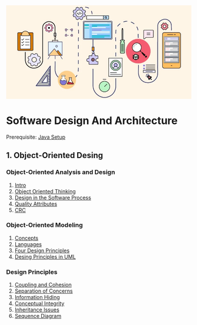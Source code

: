 ![](/img/desing-architecture.jpg)
# Software Design And Architecture

Prerequisite: [Java Setup](/1-Object-Oriented%20Design/java.md)

## 1. Object-Oriented Desing

### Object-Oriented Analysis and Design
1. [Intro](/1-Object-Oriented%20Design/intro.md)
2. [Object Oriented Thinking](/1-Object-Oriented%20Design/thinking.md)
3. [Design in the Software Process](/1-Object-Oriented%20Design/process.md)
4. [Quality Attributes](/1-Object-Oriented%20Design/quality.md)
5. [CRC](/1-Object-Oriented%20Design/crc.md)

### Object-Oriented Modeling
1. [Concepts](/1-Object-Oriented%20Design/concept.md)
2. [Languages](/1-Object-Oriented%20Design/languages.md)
3. [Four Design Principles](/1-Object-Oriented%20Design/four-des-principle.md)
4. [Desing Principles in UML](/1-Object-Oriented%20Design/uml.md)

### Design Principles
1. [Coupling and Cohesion](/1-Object-Oriented%20Design/coupling.md)
2. [Separation of Concerns](/1-Object-Oriented%20Design/sep-concern.md)
3. [Information Hiding](/1-Object-Oriented%20Design/info-hiding.md)
4. [Conceptual Integrity](/1-Object-Oriented%20Design/concept-integrity.md)
5. [Inheritance Issues](/1-Object-Oriented%20Design/inherit-issues.md)
6. [Sequence Diagram](/1-Object-Oriented%20Design/sequence-diagram.md)